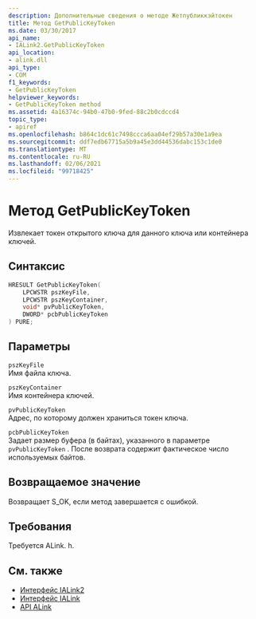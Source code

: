 ```yaml
---
description: Дополнительные сведения о методе Жетпубликкэйтокен
title: Метод GetPublicKeyToken
ms.date: 03/30/2017
api_name:
- IALink2.GetPublicKeyToken
api_location:
- alink.dll
api_type:
- COM
f1_keywords:
- GetPublicKeyToken
helpviewer_keywords:
- GetPublicKeyToken method
ms.assetid: 4a16374c-94b0-47b0-9fed-88c2b0cdccd4
topic_type:
- apiref
ms.openlocfilehash: b864c1dc61c7498ccca6aa04ef29b57a30e1a9ea
ms.sourcegitcommit: ddf7edb67715a5b9a45e3dd44536dabc153c1de0
ms.translationtype: MT
ms.contentlocale: ru-RU
ms.lasthandoff: 02/06/2021
ms.locfileid: "99718425"
---
```

# <a name="getpublickeytoken-method"></a>Метод GetPublicKeyToken

Извлекает токен открытого ключа для данного ключа или контейнера ключей.  
  
## <a name="syntax"></a>Синтаксис  
  
```cpp  
HRESULT GetPublicKeyToken(  
    LPCWSTR pszKeyFile,  
    LPCWSTR pszKeyContainer,  
    void* pvPublicKeyToken,  
    DWORD* pcbPublicKeyToken  
) PURE;  
```  
  
## <a name="parameters"></a>Параметры  

 `pszKeyFile`  
 Имя файла ключа.  
  
 `pszKeyContainer`  
 Имя контейнера ключей.  
  
 `pvPublicKeyToken`  
 Адрес, по которому должен храниться токен ключа.  
  
 `pcbPublicKeyToken`  
 Задает размер буфера (в байтах), указанного в параметре `pvPublicKeyToken` . После возврата содержит фактическое число используемых байтов.  
  
## <a name="return-value"></a>Возвращаемое значение  

 Возвращает S_OK, если метод завершается с ошибкой.  
  
## <a name="requirements"></a>Требования  

 Требуется ALink. h.  
  
## <a name="see-also"></a>См. также

- [Интерфейс IALink2](ialink2-interface.md)
- [Интерфейс IALink](ialink-interface.md)
- [API ALink](index.md)
